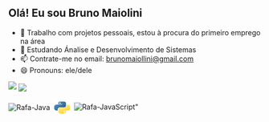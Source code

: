 ## Olá! Eu sou Bruno Maiolini 

- 🔭 Trabalho com projetos pessoais, estou à procura do primeiro emprego na área
- 🌱 Estudando Ánalise e Desenvolvimento de Sistemas
- 📫 Contrate-me no email: brunomaiollini@gmail.com
- 😄 Pronouns: ele/dele

<picture>
  <source
    srcset="https://github-readme-stats.vercel.app/api?username=VbrunoM&show_icons=true&theme=dark"
    media="(prefers-color-scheme: dark)"
  />
  <source
    srcset="https://github-readme-stats.vercel.app/api?username=VbrunoM&show_icons=true"
    media="(prefers-color-scheme: light), (prefers-color-scheme: no-preference)"
  />
  <img src="https://github-readme-stats.vercel.app/api?username=VbrunoM&show_icons=true" />
</picture>

<a href="https://github.com/VbrunoM/convoychat">
  <img height=200 align="center" src="https://github-readme-stats.vercel.app/api/top-langs?username=VbrunoM&layout=compact&langs_count=8&card_width=320" />
</a>

<div style="display: inline_block"><br>
  <img align="center" alt="Rafa-Java" height="35" width="45" src="https://cdn.jsdelivr.net/gh/devicons/devicon@latest/icons/java/java-original-wordmark.svg" />
  <img align="center" alt="Rafa-Python" height="30" width="40" src="https://raw.githubusercontent.com/devicons/devicon/master/icons/python/python-original.svg">
  <img lign="center" alt="Rafa-JavaScript" height="30" width="40" src="https://cdn.jsdelivr.net/gh/devicons/devicon@latest/icons/javascript/javascript-original.svg">"
  
</div>

  ##

 
